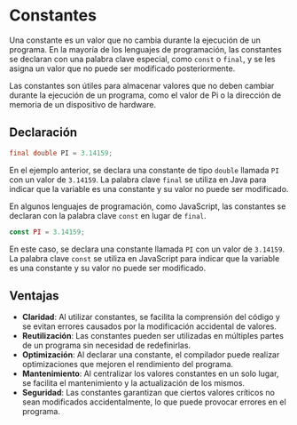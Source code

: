 # Constantes

Una constante es un valor que no cambia durante la ejecución de un programa. En la mayoría de los lenguajes de programación, las constantes se declaran con una palabra clave especial, como `const` o `final`, y se les asigna un valor que no puede ser modificado posteriormente.

Las constantes son útiles para almacenar valores que no deben cambiar durante la ejecución de un programa, como el valor de Pi o la dirección de memoria de un dispositivo de hardware.

## Declaración

```java
final double PI = 3.14159;
```

En el ejemplo anterior, se declara una constante de tipo `double` llamada `PI` con un valor de `3.14159`. La palabra clave `final` se utiliza en Java para indicar que la variable es una constante y su valor no puede ser modificado.

En algunos lenguajes de programación, como JavaScript, las constantes se declaran con la palabra clave `const` en lugar de `final`.

```javascript
const PI = 3.14159;
```

En este caso, se declara una constante llamada `PI` con un valor de `3.14159`. La palabra clave `const` se utiliza en JavaScript para indicar que la variable es una constante y su valor no puede ser modificado.

## Ventajas
- **Claridad**: Al utilizar constantes, se facilita la comprensión del código y se evitan errores causados por la modificación accidental de valores.
- **Reutilización**: Las constantes pueden ser utilizadas en múltiples partes de un programa sin necesidad de redefinirlas.
- **Optimización**: Al declarar una constante, el compilador puede realizar optimizaciones que mejoren el rendimiento del programa.
- **Mantenimiento**: Al centralizar los valores constantes en un solo lugar, se facilita el mantenimiento y la actualización de los mismos.
- **Seguridad**: Las constantes garantizan que ciertos valores críticos no sean modificados accidentalmente, lo que puede provocar errores en el programa.